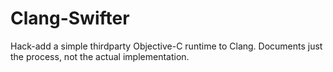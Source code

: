 Clang-Swifter
=============

Hack-add a simple thirdparty Objective-C runtime to Clang. Documents just the
process, not the actual implementation.
